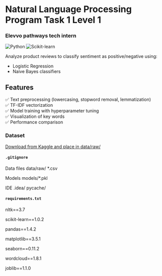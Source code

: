 # Natural Language Processing Program Task 1 Level 1 
### Elevvo pathways tech intern

![Python](https://img.shields.io/badge/Python-3.8%2B-blue)
![Scikit-learn](https://img.shields.io/badge/Scikit--learn-1.0+-orange)

Analyze product reviews to classify sentiment as positive/negative using:
- Logistic Regression
- Naive Bayes classifiers

## Features
✅ Text preprocessing (lowercasing, stopword removal, lemmatization)  
✅ TF-IDF vectorization  
✅ Model training with hyperparameter tuning  
✅ Visualization of key words  
✅ Performance comparison 

### Dataset
[Download from Kaggle and place in data/raw/](https://www.kaggle.com/datasets/lakshmi25npathi/imdb-dataset-of-50k-movie-reviews)

#### `.gitignore`

Data files
data/raw/
*.csv

Models
models/*.pkl

IDE
.idea/
pycache/

#### `requirements.txt`

nltk==3.7

scikit-learn==1.0.2

pandas==1.4.2

matplotlib==3.5.1

seaborn==0.11.2

wordcloud==1.8.1

joblib==1.1.0
